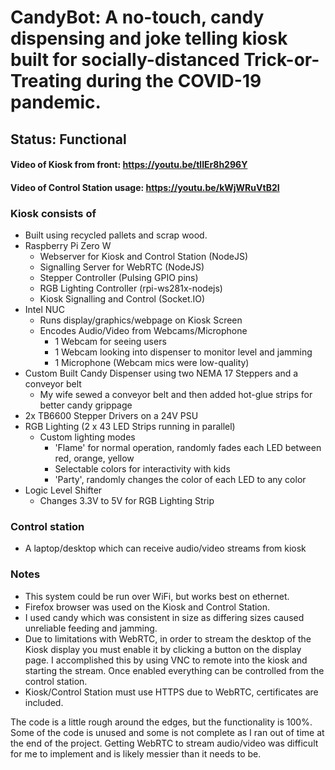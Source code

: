 # CandyBot: A no-touch, candy dispensing and joke telling kiosk built for socially-distanced Trick-or-Treating during the COVID-19 pandemic. 

## Status: Functional

#### Video of Kiosk from front: https://youtu.be/tlIEr8h296Y
#### Video of Control Station usage: https://youtu.be/kWjWRuVtB2I

### Kiosk consists of
* Built using recycled pallets and scrap wood.
* Raspberry Pi Zero W
  * Webserver for Kiosk and Control Station (NodeJS)
  * Signalling Server for WebRTC (NodeJS)
  * Stepper Controller (Pulsing GPIO pins)
  * RGB Lighting Controller (rpi-ws281x-nodejs)
  * Kiosk Signalling and Control (Socket.IO)
* Intel NUC
  * Runs display/graphics/webpage on Kiosk Screen
  * Encodes Audio/Video from Webcams/Microphone
    * 1 Webcam for seeing users
    * 1 Webcam looking into dispenser to monitor level and jamming
    * 1 Microphone (Webcam mics were low-quality)
* Custom Built Candy Dispenser using two NEMA 17 Steppers and a conveyor belt
  * My wife sewed a conveyor belt and then added hot-glue strips for better candy grippage
* 2x TB6600 Stepper Drivers on a 24V PSU
* RGB Lighting (2 x 43 LED Strips running in parallel)
  * Custom lighting modes
    * 'Flame' for normal operation, randomly fades each LED between red, orange, yellow
    * Selectable colors for interactivity with kids
    * 'Party', randomly changes the color of each LED to any color
* Logic Level Shifter
  * Changes 3.3V to 5V for RGB Lighting Strip


### Control station
* A laptop/desktop which can receive audio/video streams from kiosk


### Notes
* This system could be run over WiFi, but works best on ethernet.
* Firefox browser was used on the Kiosk and Control Station.
* I used candy which was consistent in size  as differing sizes caused unreliable feeding and jamming.
* Due to limitations with WebRTC, in order to stream the desktop of the Kiosk display you must enable it by clicking a button on the display page.  I accomplished this by using VNC to remote into the kiosk and starting the stream.  Once enabled everything can be controlled from the control station.
* Kiosk/Control Station must use HTTPS due to WebRTC, certificates are included.

The code is a little rough around the edges, but the functionality is 100%.  Some of the code is unused and some is not complete as I ran out of time at the end of the project.  Getting WebRTC to stream audio/video was difficult for me to implement and is likely messier than it needs to be.
